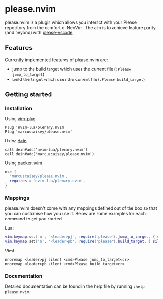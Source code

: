 # please.nvim
please.nvim is a plugin which allows you interact with your Please repository from the comfort of
NeoVim. The aim is to achieve feature parity (and beyond) with [please-vscode](https://github.com/thought-machine/please-vscode)

## Features
Currently implemented features of please.nvim are:
- jump to the build target which uses the current file (`:Please jump_to_target`)
- build the target which uses the current file (`:Please build_target`)

## Getting started
### Installation

Using [vim-plug](https://github.com/junegunn/vim-plug)
```viml
Plug 'nvim-lua/plenary.nvim'
Plug 'marcuscaisey/please.nvim'
```

Using [dein](https://github.com/Shougo/dein.vim)
```viml
call dein#add('nvim-lua/plenary.nvim')
call dein#add('marcuscaisey/please.nvim')
```

Using [packer.nvim](https://github.com/wbthomason/packer.nvim)
```lua
use {
  'marcuscaisey/please.nvim',
  requires = 'nvim-lua/plenary.nvim',
}
```

### Mappings
please.nvim doesn't come with any mappings defined out of the box so that you
can customise how you use it. Below are some examples for each command to get
you started.

Lua:
```lua
vim.keymap.set('n', '<leader>pj', require("please").jump_to_target, { silent = true })
vim.keymap.set('n', '<leader>pb', require("please").build_target, { silent = true })
```

VimL:
```viml
nnoremap <leader>pj silent <cmd>Please jump_to_target<cr>
nnoremap <leader>pb silent <cmd>Please build_target<cr>
```

### Documentation
Detailed documentation can be found in the help file by running `:help please.nvim`.
